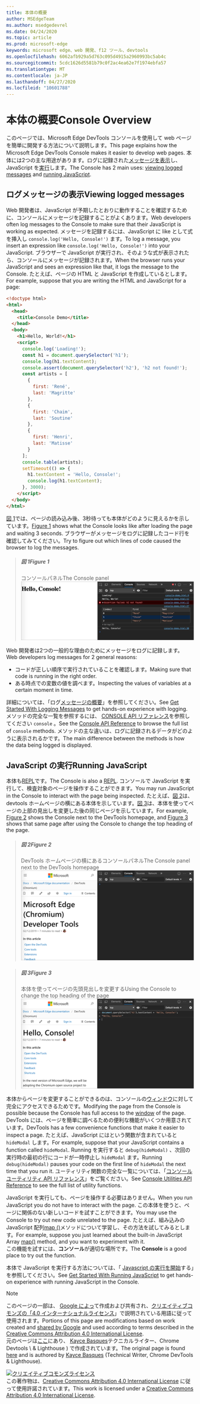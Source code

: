 ```yaml
---
title: 本体の概要
author: MSEdgeTeam
ms.author: msedgedevrel
ms.date: 04/24/2020
ms.topic: article
ms.prod: microsoft-edge
keywords: microsoft edge、web 開発、f12 ツール、devtools
ms.openlocfilehash: 6062afb929a5d763c095d4915a2960993bc5ab4c
ms.sourcegitcommit: 5cdc1626d5581b79c0f2ac4ea62e7f1974ebfa57
ms.translationtype: MT
ms.contentlocale: ja-JP
ms.lasthandoff: 04/27/2020
ms.locfileid: "10601788"
---
```

<!-- Copyright Kayce Basques 

   Licensed under the Apache License, Version 2.0 (the "License");
   you may not use this file except in compliance with the License.
   You may obtain a copy of the License at

       https://www.apache.org/licenses/LICENSE-2.0

   Unless required by applicable law or agreed to in writing, software
   distributed under the License is distributed on an "AS IS" BASIS,
   WITHOUT WARRANTIES OR CONDITIONS OF ANY KIND, either express or implied.
   See the License for the specific language governing permissions and
   limitations under the License.  -->





# <span data-ttu-id="da2e1-103">本体の概要</span><span class="sxs-lookup"><span data-stu-id="da2e1-103">Console Overview</span></span>   

  

<span data-ttu-id="da2e1-104">このページでは、Microsoft Edge DevTools コンソールを使用して web ページを簡単に開発する方法について説明します。</span><span class="sxs-lookup"><span data-stu-id="da2e1-104">This page explains how the Microsoft Edge DevTools Console makes it easier to develop web pages.</span></span>  <span data-ttu-id="da2e1-105">本体には2つの主な用途があります。ログに記録された[メッセージを表示](#viewing-logged-messages)し、JavaScript を[実行](#running-javascript)します。</span><span class="sxs-lookup"><span data-stu-id="da2e1-105">The Console has 2 main uses: [viewing logged messages](#viewing-logged-messages) and [running JavaScript](#running-javascript).</span></span>  

## <span data-ttu-id="da2e1-106">ログメッセージの表示</span><span class="sxs-lookup"><span data-stu-id="da2e1-106">Viewing logged messages</span></span>   

<span data-ttu-id="da2e1-107">Web 開発者は、JavaScript が予期したとおりに動作することを確認するために、コンソールにメッセージを記録することがよくあります。</span><span class="sxs-lookup"><span data-stu-id="da2e1-107">Web developers often log messages to the Console to make sure that their JavaScript is working as expected.</span></span>  <span data-ttu-id="da2e1-108">メッセージを記録するには、JavaScript に like として式を挿入し `console.log('Hello, Console!')` ます。</span><span class="sxs-lookup"><span data-stu-id="da2e1-108">To log a message, you insert an expression like `console.log('Hello, Console!')` into your JavaScript.</span></span>  <span data-ttu-id="da2e1-109">ブラウザーで JavaScript が実行され、そのような式が表示されたら、コンソールにメッセージが記録されます。</span><span class="sxs-lookup"><span data-stu-id="da2e1-109">When the browser runs your JavaScript and sees an expression like that, it logs the message to the Console.</span></span>  <span data-ttu-id="da2e1-110">たとえば、ページの HTML と JavaScript を作成しているとします。</span><span class="sxs-lookup"><span data-stu-id="da2e1-110">For example, suppose that you are writing the HTML and JavaScript for a page:</span></span>  

```html
<!doctype html>
<html>
  <head>
    <title>Console Demo</title>
  </head>
  <body>
    <h1>Hello, World!</h1>
    <script>
      console.log('Loading!');
      const h1 = document.querySelector('h1');
      console.log(h1.textContent);
      console.assert(document.querySelector('h2'), 'h2 not found!');
      const artists = [
        {
          first: 'René',
          last: 'Magritte'
        },
        {
          first: 'Chaim',
          last: 'Soutine'
        },
        {
          first: 'Henri',
          last: 'Matisse'
        }
      ];
      console.table(artists);
      setTimeout(() => {
        h1.textContent = 'Hello, Console!';
        console.log(h1.textContent);
      }, 3000);
    </script>
  </body>
</html>
```  

<span data-ttu-id="da2e1-111">[図 1](#figure-1)では、ページの読み込み後、3秒待っても本体がどのように見えるかを示しています。</span><span class="sxs-lookup"><span data-stu-id="da2e1-111">[Figure 1](#figure-1) shows what the Console looks like after loading the page and waiting 3 seconds.</span></span>  <span data-ttu-id="da2e1-112">ブラウザーがメッセージをログに記録したコード行を確認してみてください。</span><span class="sxs-lookup"><span data-stu-id="da2e1-112">Try to figure out which lines of code caused the browser to log the messages.</span></span>  

> ##### <span data-ttu-id="da2e1-113">図 1</span><span class="sxs-lookup"><span data-stu-id="da2e1-113">Figure 1</span></span>  
> <span data-ttu-id="da2e1-114">コンソールパネル</span><span class="sxs-lookup"><span data-stu-id="da2e1-114">The Console panel</span></span>  
> ![コンソールパネル][ImageConsole]  

<span data-ttu-id="da2e1-116">Web 開発者は2つの一般的な理由のためにメッセージをログに記録します。</span><span class="sxs-lookup"><span data-stu-id="da2e1-116">Web developers log messages for 2 general reasons:</span></span>  

*   <span data-ttu-id="da2e1-117">コードが正しい順序で実行されていることを確認します。</span><span class="sxs-lookup"><span data-stu-id="da2e1-117">Making sure that code is running in the right order.</span></span>  
*   <span data-ttu-id="da2e1-118">ある時点での変数の値を調べます。</span><span class="sxs-lookup"><span data-stu-id="da2e1-118">Inspecting the values of variables at a certain moment in time.</span></span>  

<span data-ttu-id="da2e1-119">詳細については、「ログ[メッセージの概要][DevtoolsConsoleLoggingMessages]」を参照してください。</span><span class="sxs-lookup"><span data-stu-id="da2e1-119">See [Get Started With Logging Messages][DevtoolsConsoleLoggingMessages] to get hands-on experience with logging.</span></span>  <span data-ttu-id="da2e1-120">メソッドの完全な一覧を参照するには、 [CONSOLE API リファレンス][DevToolsConsoleAPI]を参照してください `console` 。</span><span class="sxs-lookup"><span data-stu-id="da2e1-120">See the [Console API Reference][DevToolsConsoleAPI] to browse the full list of `console` methods.</span></span>  <span data-ttu-id="da2e1-121">メソッドの主な違いは、ログに記録されるデータがどのように表示されるかです。</span><span class="sxs-lookup"><span data-stu-id="da2e1-121">The main difference between the methods is how the data being logged is displayed.</span></span>  

## <span data-ttu-id="da2e1-122">JavaScript の実行</span><span class="sxs-lookup"><span data-stu-id="da2e1-122">Running JavaScript</span></span>   

<span data-ttu-id="da2e1-123">本体も[REPL][WikiREPLoop]です。</span><span class="sxs-lookup"><span data-stu-id="da2e1-123">The Console is also a [REPL][WikiREPLoop].</span></span>  <span data-ttu-id="da2e1-124">コンソールで JavaScript を実行して、検査対象のページを操作することができます。</span><span class="sxs-lookup"><span data-stu-id="da2e1-124">You may run JavaScript in the Console to interact with the page being inspected.</span></span>  <span data-ttu-id="da2e1-125">たとえば、[図 2](#figure-2)は、devtools ホームページの横にある本体を示しています。[図 3](#figure-3)は、本体を使ってページの上部の見出しを変更した後の同じページを示しています。</span><span class="sxs-lookup"><span data-stu-id="da2e1-125">For example, [Figure 2](#figure-2) shows the Console next to the DevTools homepage, and [Figure 3](#figure-3) shows that same page after using the Console to change the top heading of the page.</span></span>  

> ##### <span data-ttu-id="da2e1-126">図 2</span><span class="sxs-lookup"><span data-stu-id="da2e1-126">Figure 2</span></span>  
> <span data-ttu-id="da2e1-127">DevTools ホームページの横にあるコンソールパネル</span><span class="sxs-lookup"><span data-stu-id="da2e1-127">The Console panel next to the DevTools homepage</span></span>  
> ![DevTools ホームページの横にあるコンソールパネル][ImageConsoleOverview]  

> ##### <span data-ttu-id="da2e1-129">図 3</span><span class="sxs-lookup"><span data-stu-id="da2e1-129">Figure 3</span></span>  
> <span data-ttu-id="da2e1-130">本体を使ってページの先頭見出しを変更する</span><span class="sxs-lookup"><span data-stu-id="da2e1-130">Using the Console to change the top heading of the page</span></span>  
> ![本体を使ってページの先頭見出しを変更する][ImageConsoleChangeTitle]  

<span data-ttu-id="da2e1-132">本体からページを変更することができるのは、コンソールの[ウィンドウ][MDNWindow]に対して完全にアクセスできるためです。</span><span class="sxs-lookup"><span data-stu-id="da2e1-132">Modifying the page from the Console is possible because the Console has full access to the [window][MDNWindow] of the page.</span></span>  <span data-ttu-id="da2e1-133">DevTools には、ページを簡単に調べるための便利な機能がいくつか用意されています。</span><span class="sxs-lookup"><span data-stu-id="da2e1-133">DevTools has a few convenience functions that make it easier to inspect a page.</span></span>  <span data-ttu-id="da2e1-134">たとえば、JavaScript にはという関数が含まれていると `hideModal` します。</span><span class="sxs-lookup"><span data-stu-id="da2e1-134">For example, suppose that your JavaScript contains a function called `hideModal`.</span></span>  <span data-ttu-id="da2e1-135">Running を実行すると `debug(hideModal)` 、次回の実行時の最初の行にコードが一時停止し `hideModal` ます。</span><span class="sxs-lookup"><span data-stu-id="da2e1-135">Running `debug(hideModal)` pauses your code on the first line of `hideModal` the next time that you run it.</span></span>  <span data-ttu-id="da2e1-136">ユーティリティ関数の完全な一覧については、「[コンソールユーティリティ API リファレンス][DevtoolsConsoleUtilitiesDebug]」をご覧ください。</span><span class="sxs-lookup"><span data-stu-id="da2e1-136">See [Console Utilities API Reference][DevtoolsConsoleUtilitiesDebug] to see the full list of utility functions.</span></span>  

<span data-ttu-id="da2e1-137">JavaScript を実行しても、ページを操作する必要はありません。</span><span class="sxs-lookup"><span data-stu-id="da2e1-137">When you run JavaScript you do not have to interact with the page.</span></span>  <span data-ttu-id="da2e1-138">この本体を使うと、ページに関係のない新しいコードを試すことができます。</span><span class="sxs-lookup"><span data-stu-id="da2e1-138">You may use the Console to try out new code unrelated to the page.</span></span>  <span data-ttu-id="da2e1-139">たとえば、組み込みの JavaScript 配列[map ()][MDNMap]メソッドについて学習し、その方法を試してみるとします。</span><span class="sxs-lookup"><span data-stu-id="da2e1-139">For example, suppose you just learned about the built-in JavaScript Array [map()][MDNMap] method, and you want to experiment with it.</span></span>  
<span data-ttu-id="da2e1-140">この機能を試すには、**コンソール**が適切な場所です。</span><span class="sxs-lookup"><span data-stu-id="da2e1-140">The **Console** is a good place to try out the function.</span></span>  

<span data-ttu-id="da2e1-141">本体で JavaScript を実行する方法については、「 [Javascript の実行を開始][ImageConsoleChangeTitle]する」を参照してください。</span><span class="sxs-lookup"><span data-stu-id="da2e1-141">See [Get Started With Running JavaScript][ImageConsoleChangeTitle] to get hands-on experience with running JavaScript in the Console.</span></span>  

   

  

<!-- image links -->  

[ImageConsole]: /microsoft-edge/devtools-guide-chromium/media/console-console-demo.msft.png "図 1: コンソールパネル"  
[ImageConsoleChangeTitle]: /microsoft-edge/devtools-guide-chromium/media/devtools-console-h1-changed.msft.png "図 3: 本体を使ってページの先頭の見出しを変更する"  
[ImageConsoleOverview]: /microsoft-edge/devtools-guide-chromium/media/devtools-console-empty.msft.png "図 2: DevTools ホームページの横にあるコンソールパネル"  

<!-- links -->  

[DevToolsConsoleAPI]: /microsoft-edge/devtools-guide-chromium/console/api "本体の API リファレンス"  
[DevtoolsConsoleLoggingMessages]: /microsoft-edge/devtools-guide-chromium/console/log "コンソールでのメッセージの記録を開始する"  
[DevtoolsConsoleRunningJavascript]: /microsoft-edge/devtools-guide-chromium/console/javascript "本体の JavaScript の実行を開始する"  
[DevtoolsConsoleUtilitiesDebug]: /microsoft-edge/devtools-guide-chromium/console/utilities#debug "デバッグ-コンソールユーティリティ API リファレンス"  

[MDNMap]: https://developer.mozilla.org/docs/Web/JavaScript/Reference/Global_Objects/Array/map "配列. .map () |MDN"  
[MDNWindow]: https://developer.mozilla.org/docs/Web/API/Window "Window |MDN"  

[WikiREPLoop]: https://en.wikipedia.org/wiki/Read%E2%80%93eval%E2%80%93print_loop "読み取り– eval – print loop-Wikipedia"  

> [!NOTE]
> <span data-ttu-id="da2e1-152">このページの一部は、 [Google によっ][GoogleSitePolicies]て作成および共有され、[クリエイティブコモンズの「4.0 インターナショナルライセンス][CCA4IL]」で説明されている用語に従って使用されます。</span><span class="sxs-lookup"><span data-stu-id="da2e1-152">Portions of this page are modifications based on work created and [shared by Google][GoogleSitePolicies] and used according to terms described in the [Creative Commons Attribution 4.0 International License][CCA4IL].</span></span>  
> <span data-ttu-id="da2e1-153">元のページは[ここ](https://developers.google.com/web/tools/chrome-devtools/console/index)にあり、 [Kayce Basques][KayceBasques]テクニカルライター、Chrome Devtools \ & Lighthouse \) で作成されています。</span><span class="sxs-lookup"><span data-stu-id="da2e1-153">The original page is found [here](https://developers.google.com/web/tools/chrome-devtools/console/index) and is authored by [Kayce Basques][KayceBasques] \(Technical Writer, Chrome DevTools \& Lighthouse\).</span></span>  

[![クリエイティブコモンズライセンス][CCby4Image]][CCA4IL]  
<span data-ttu-id="da2e1-155">この著作物は、[Creative Commons Attribution 4.0 International License][CCA4IL] に従って使用許諾されています。</span><span class="sxs-lookup"><span data-stu-id="da2e1-155">This work is licensed under a [Creative Commons Attribution 4.0 International License][CCA4IL].</span></span>  

[CCA4IL]: https://creativecommons.org/licenses/by/4.0  
[CCby4Image]: https://i.creativecommons.org/l/by/4.0/88x31.png  
[GoogleSitePolicies]: https://developers.google.com/terms/site-policies  
[KayceBasques]: https://developers.google.com/web/resources/contributors/kaycebasques  
